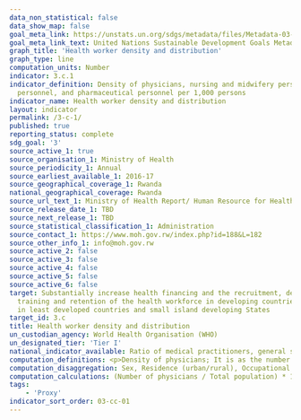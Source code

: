 ```yaml
---
data_non_statistical: false
data_show_map: false
goal_meta_link: https://unstats.un.org/sdgs/metadata/files/Metadata-03-0C-01.pdf
goal_meta_link_text: United Nations Sustainable Development Goals Metadata (PDF 207 KB)
graph_title: 'Health worker density and distribution'
graph_type: line
computation_units: Number
indicator: 3.c.1
indicator_definition: Density of physicians, nursing and midwifery personnel, dentistry
  personnel, and pharmaceutical personnel per 1,000 persons
indicator_name: Health worker density and distribution
layout: indicator
permalink: /3-c-1/
published: true
reporting_status: complete
sdg_goal: '3'
source_active_1: true
source_organisation_1: Ministry of Health 
source_periodicity_1: Annual 
source_earliest_available_1: 2016-17
source_geographical_coverage_1: Rwanda
national_geographical_coverage: Rwanda
source_url_text_1: Ministry of Health Report/ Human Resource for Health Information System (HRIS)
source_release_date_1: TBD
source_next_release_1: TBD
source_statistical_classification_1: Administration
source_contact_1: https://www.moh.gov.rw/index.php?id=188&L=182
source_other_info_1: info@moh.gov.rw
source_active_2: false
source_active_3: false
source_active_4: false
source_active_5: false
source_active_6: false
target: Substantially increase health financing and the recruitment, development,
  training and retention of the health workforce in developing countries, especially
  in least developed countries and small island developing States
target_id: 3.c
title: Health worker density and distribution
un_custodian_agency: World Health Organisation (WHO)
un_designated_tier: 'Tier I'
national_indicator_available: Ratio of medical practitioners, general specialists, nurses and qualified midwives per total population
computation_definitions: <p>Density of physicians; It is as the number of physicians, including generalists and specialist medical practitioners per total population.</p><p>Density of nurses; It is as the number of nurses per total population.</p>Density of qualified midwifery personnel; It is as the number of midwifery personnel per total population.
computation_disaggregation: Sex, Residence (urban/rural), Occupational specialization, Provider type (public/private) 
computation_calculations: (Number of physicians / Total population) * 1,000
tags:
    - 'Proxy'
indicator_sort_order: 03-cc-01
---
```

